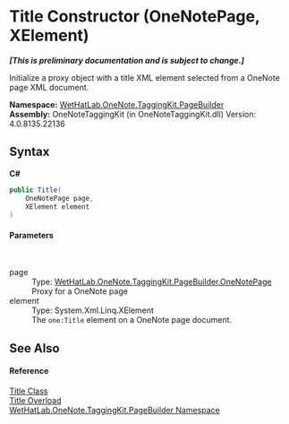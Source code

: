 # Title Constructor (OneNotePage, XElement)
 _**\[This is preliminary documentation and is subject to change.\]**_

Initialize a proxy object with a title XML element selected from a OneNote page XML document.

**Namespace:**&nbsp;<a href="56352230-71f2-f4b7-63a8-983965663af5.md">WetHatLab.OneNote.TaggingKit.PageBuilder</a><br />**Assembly:**&nbsp;OneNoteTaggingKit (in OneNoteTaggingKit.dll) Version: 4.0.8135.22136

## Syntax

**C#**<br />
``` C#
public Title(
	OneNotePage page,
	XElement element
)
```


#### Parameters
&nbsp;<dl><dt>page</dt><dd>Type: <a href="6754c7d7-0598-ae1f-ff8c-6808b714b0ab.md">WetHatLab.OneNote.TaggingKit.PageBuilder.OneNotePage</a><br />Proxy for a OneNote page</dd><dt>element</dt><dd>Type: System.Xml.Linq.XElement<br />The `one:Title` element on a OneNote page document.</dd></dl>

## See Also


#### Reference
<a href="7de06d85-c54d-db05-7f32-7732fb79b4ab.md">Title Class</a><br /><a href="8556affd-350d-6cf9-7a51-c877dc3d00b6.md">Title Overload</a><br /><a href="56352230-71f2-f4b7-63a8-983965663af5.md">WetHatLab.OneNote.TaggingKit.PageBuilder Namespace</a><br />